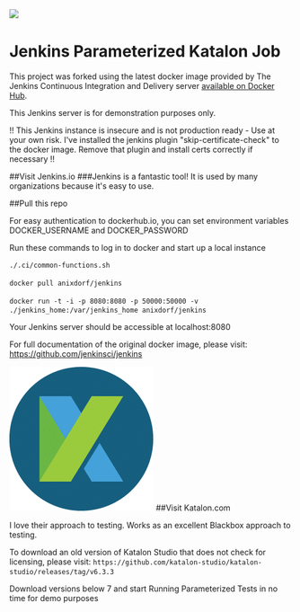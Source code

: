 <img src="https://jenkins.io/sites/default/files/jenkins_logo.png"/>

# Jenkins Parameterized Katalon Job

This project was forked using the latest docker image provided by The Jenkins Continuous Integration and Delivery server [available on Docker Hub](https://hub.docker.com/r/jenkins/jenkins).

This Jenkins server is for demonstration purposes only.

!! This Jenkins instance is insecure and is not production ready - Use at your own risk. I've installed the jenkins plugin "skip-certificate-check" to the docker image. Remove that plugin and install certs correctly if necessary  !!

##Visit Jenkins.io
###Jenkins is a fantastic tool! It is used by many organizations because it's easy to use.

##Pull this repo 

For easy authentication to dockerhub.io, you can set environment variables DOCKER_USERNAME and DOCKER_PASSWORD

Run these commands to log in to docker and start up a local instance
```
./.ci/common-functions.sh

docker pull anixdorf/jenkins

docker run -t -i -p 8080:8080 -p 50000:50000 -v ./jenkins_home:/var/jenkins_home anixdorf/jenkins
```

Your Jenkins server should be accessible at localhost:8080

For full documentation of the original docker image, please visit:
https://github.com/jenkinsci/jenkins

![Katalon](download.png) 
##Visit Katalon.com

I love their approach to testing. Works as an excellent Blackbox approach to testing.

To download an old version of Katalon Studio that does not check for licensing, please visit: 
```https://github.com/katalon-studio/katalon-studio/releases/tag/v6.3.3```

Download versions below 7 and start Running Parameterized Tests in no time for demo purposes


